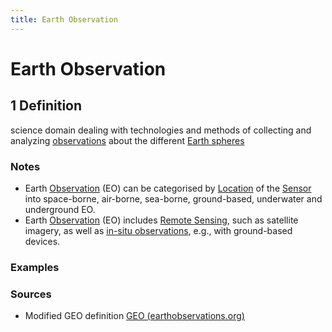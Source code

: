 ```yaml
---
title: Earth Observation
---
```


# Earth Observation

## 1 Definition

science domain dealing with technologies and methods of collecting and analyzing [observations](../observation) about the different [Earth spheres](../earth_spheres)

### Notes 
- Earth [Observation](../observation) (EO) can be categorised by [Location](../location) of the [Sensor](../sensor) into space-borne, air-borne, sea-borne, ground-based, underwater and underground EO.
- Earth [Observation](../observation) (EO) includes [Remote Sensing](../remote_sensing), such as satellite imagery, as well as [in-situ observations](../in-situ_observation), e.g., with ground-based devices.

### Examples 

### Sources
- Modified GEO definition [GEO (earthobservations.org)](https://earthobservations.org/resources#key)
